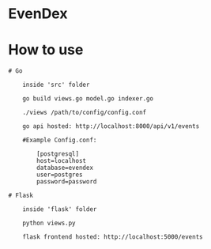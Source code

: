 # EvenDex

# How to use

    # Go

        inside 'src' folder

        go build views.go model.go indexer.go

        ./views /path/to/config/config.conf

        go api hosted: http://localhost:8000/api/v1/events
        
        #Example Config.conf:
        
            [postgresql]
            host=localhost
            database=evendex
            user=postgres
            password=password
    
    # Flask

        inside 'flask' folder

        python views.py

        flask frontend hosted: http://localhost:5000/events

